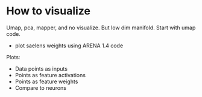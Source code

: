 # How to visualize

Umap, pca, mapper, and no visualize. But low dim manifold. Start with umap code.

- plot saelens weights using ARENA 1.4 code

Plots:

- Data points as inputs
- Points as feature activations
- Points as feature weights
- Compare to neurons